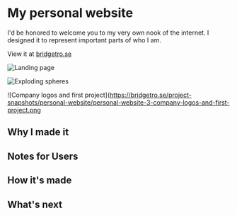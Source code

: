 # My personal website

I'd be honored to welcome you to my very own nook of the internet. I designed it to represent important parts of who I am. 

View it at [bridgetro.se](https://bridgetro.se)

![Landing page](https://bridgetro.se/project-snapshots/personal-website/personal-website-2-exploding-spheres.png)

![Exploding spheres](https://bridgetro.se/project-snapshots/personal-website/personal-website-2-exploding-spheres.png)

![Company logos and first project](https://bridgetro.se/project-snapshots/personal-website/personal-website-3-company-logos-and-first-project.png

## Why I made it

## Notes for Users

## How it's made

## What's next

